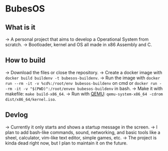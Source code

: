 # BubesOS

## What is it

-> A personal project that aims to develop a Operational System from scratch.
-> Bootloader, kernel and OS all made in x86 Assembly and C.

## How to build

-> Download the files or close the repository.
-> Create a docker image with `docker build buildenv -t bubesos-buildenv`.
-> Run the image with `docker run --rm -it -v %cd%:/root/env bubesos-buildenv` on cmd or `docker run --rm -it -v "$(PWD)":/root/envex bubesos-buildenv` in bash.
-> Make it with makefile: `make build-x86_64`.
-> Run with [QEMU](https://www.qemu.org/download/): `qemu-system-x86_64 -cdrom dist/x86_64/kernel.iso`.

## Devlog

-> Currently it only starts and shows a startup message in the screen.
-> I plan to add bash-like commands, sound, networking, and basic tools like a sheel, calculator, vim-like text editor, simple games, etc.
-> The project is kinda dead right now, but I plan to maintain it on the future.
